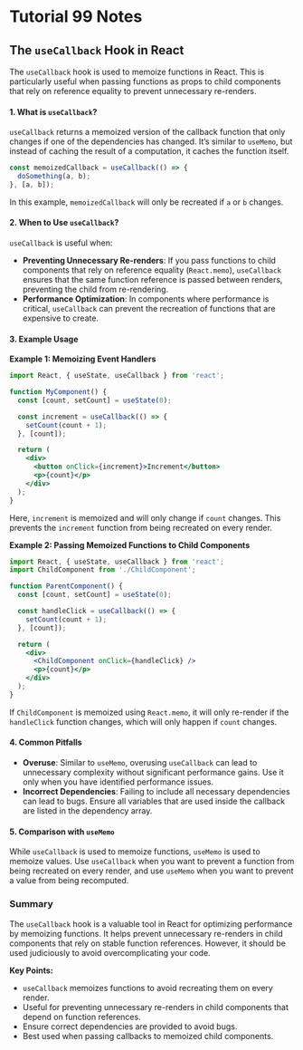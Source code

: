# Tutorial **99** Notes

## The `useCallback` Hook in React

The `useCallback` hook is used to memoize functions in React. This is particularly useful when passing functions as props to child components that rely on reference equality to prevent unnecessary re-renders.

#### **1. What is `useCallback`?**
`useCallback` returns a memoized version of the callback function that only changes if one of the dependencies has changed. It’s similar to `useMemo`, but instead of caching the result of a computation, it caches the function itself.

```jsx
const memoizedCallback = useCallback(() => {
  doSomething(a, b);
}, [a, b]);
```

In this example, `memoizedCallback` will only be recreated if `a` or `b` changes.

#### **2. When to Use `useCallback`?**
`useCallback` is useful when:
- **Preventing Unnecessary Re-renders**: If you pass functions to child components that rely on reference equality (`React.memo`), `useCallback` ensures that the same function reference is passed between renders, preventing the child from re-rendering.
- **Performance Optimization**: In components where performance is critical, `useCallback` can prevent the recreation of functions that are expensive to create.

#### **3. Example Usage**

**Example 1: Memoizing Event Handlers**
```jsx
import React, { useState, useCallback } from 'react';

function MyComponent() {
  const [count, setCount] = useState(0);

  const increment = useCallback(() => {
    setCount(count + 1);
  }, [count]);

  return (
    <div>
      <button onClick={increment}>Increment</button>
      <p>{count}</p>
    </div>
  );
}
```

Here, `increment` is memoized and will only change if `count` changes. This prevents the `increment` function from being recreated on every render.

**Example 2: Passing Memoized Functions to Child Components**
```jsx
import React, { useState, useCallback } from 'react';
import ChildComponent from './ChildComponent';

function ParentComponent() {
  const [count, setCount] = useState(0);

  const handleClick = useCallback(() => {
    setCount(count + 1);
  }, [count]);

  return (
    <div>
      <ChildComponent onClick={handleClick} />
      <p>{count}</p>
    </div>
  );
}
```

If `ChildComponent` is memoized using `React.memo`, it will only re-render if the `handleClick` function changes, which will only happen if `count` changes.

#### **4. Common Pitfalls**
- **Overuse**: Similar to `useMemo`, overusing `useCallback` can lead to unnecessary complexity without significant performance gains. Use it only when you have identified performance issues.
- **Incorrect Dependencies**: Failing to include all necessary dependencies can lead to bugs. Ensure all variables that are used inside the callback are listed in the dependency array.

#### **5. Comparison with `useMemo`**
While `useCallback` is used to memoize functions, `useMemo` is used to memoize values. Use `useCallback` when you want to prevent a function from being recreated on every render, and use `useMemo` when you want to prevent a value from being recomputed.

### **Summary**
The `useCallback` hook is a valuable tool in React for optimizing performance by memoizing functions. It helps prevent unnecessary re-renders in child components that rely on stable function references. However, it should be used judiciously to avoid overcomplicating your code.

**Key Points:**
- `useCallback` memoizes functions to avoid recreating them on every render.
- Useful for preventing unnecessary re-renders in child components that depend on function references.
- Ensure correct dependencies are provided to avoid bugs.
- Best used when passing callbacks to memoized child components.
